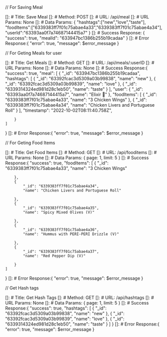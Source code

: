 
// For Saving Meal

[]: # Title: Save Meal
[]: # Method: POST
[]: # URL: /api/meal
[]: # URL Params: None
[]: # Data Params: {
    "hashtags":["new","love","taste"],
    "foodItems":["6339383ff7f01c75abae4a33","6339383ff7f01c75abae4a34"],
    "userId":"63393aa0f7a74687144415a7"
}
[]: # Success Response: {
    "success": true,
    "mealId": "633947bc1386b255b19cadaa"
}
[]: # Error Response:{
    "error": true,
    "message": $error_message
}

// For Geting Meals for user

[]: # Title: Get Meals
[]: # Method: GET
[]: # URL: /api/meals/:userID
[]: # URL Params: None
[]: # Data Params: None
[]: # Success Response:{
    "success": true,
    "meal": [
        {
            "_id": "633947bc1386b255b19cadaa",
            "hashtags": [
                {
                    "_id": "63392fcac3d5309a03b99838",
                    "name": "new"
                },
                {
                    "_id": "63392fcac3d5309a03b99839",
                    "name": "love"
                },
                {
                    "_id": "6339314324ed981d28c1eb50",
                    "name": "taste"
                }
            ],
            "user": {
                "_id": "63393aa0f7a74687144415a7",
                "name": "Elixir 🤗"
            },
            "foodItems": [
                {
                    "_id": "6339383ff7f01c75abae4a33",
                    "name": "3 Chicken Wings"
                },
                {
                    "_id": "6339383ff7f01c75abae4a34",
                    "name": "Chicken Livers and Portuguese Roll"
                }
            ],
            "timestamp": "2022-10-02T08:11:40.758Z",
            
        }
    ]
}
[]: # Error Response:{
    "error": true,
    "message": $error_message
}

// For Geting Food Items

[]: # Title: Get Food Items
[]: # Method: GET
[]: # URL: /api/fooditems
[]: # URL Params: None
[]: # Data Params: {
    page: 1,
    limit: 5
}
[]: # Success Response:{
    "success": true,
    "foodItems": [
        {
            "_id": "6339383ff7f01c75abae4a33",
            "name": "3 Chicken Wings"
            
        },
        {
            "_id": "6339383ff7f01c75abae4a34",
            "name": "Chicken Livers and Portuguese Roll"
            
        },
        {
            "_id": "6339383ff7f01c75abae4a35",
            "name": "Spicy Mixed Olives (V)"
            
        },
        {
            "_id": "6339383ff7f01c75abae4a36",
            "name": "Hummus with PERI-PERI Drizzle (V)"
            
        },
        {
            "_id": "6339383ff7f01c75abae4a37",
            "name": "Red Pepper Dip (V)"
            
        }
    ]
}
[]: # Error Response:{
    "error": true,
    "message": $error_message
}


//  Get Hash tags 
    
[]: # Title: Get Hash Tags
[]: # Method: GET
[]: # URL: /api/hashtags
[]: # URL Params: None
[]: # Data Params: {
    page: 1,
    limit: 5
}
[]: # Success Response:{
"success": true,
"hashtags": [
        {
            "_id": "63392fcac3d5309a03b99838",
            "name": "new"
        },
        {
            "_id": "63392fcac3d5309a03b99839",
            "name": "love"
        },
        {
            "_id": "6339314324ed981d28c1eb50",
            "name": "taste"
        }
    ]
}
[]: # Error Response:{
    "error": true,
    "message": $error_message
}